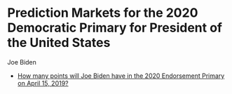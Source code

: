 # Prediction Markets for the 2020 Democratic Primary for President of the United States

Joe Biden
- [How many points will Joe Biden have in the 2020 Endorsement Primary on April 15, 2019?](https://2020project.github.io/dem2020primary/538biden) 

